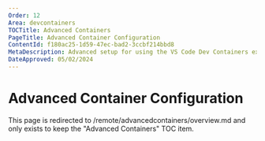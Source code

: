 ```yaml
---
Order: 12
Area: devcontainers
TOCTitle: Advanced Containers
PageTitle: Advanced Container Configuration
ContentId: f180ac25-1d59-47ec-bad2-3ccbf214bbd8
MetaDescription: Advanced setup for using the VS Code Dev Containers extension
DateApproved: 05/02/2024
---
```

# Advanced Container Configuration

This page is redirected to /remote/advancedcontainers/overview.md and only exists to keep the "Advanced Containers" TOC item.
